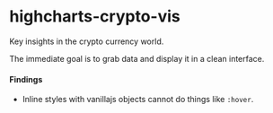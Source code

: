 # highcharts-crypto-vis

Key insights in the crypto currency world.

The immediate goal is to grab data and display it in a clean interface.

#### Findings

- Inline styles with vanillajs objects cannot do things like `:hover`.
